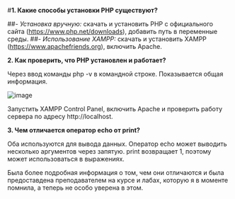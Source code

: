 #**1. Какие способы установки PHP существуют?**

##_- Установка вручную:_ скачать и установить PHP с официального сайта (https://www.php.net/downloads), добавить путь в переменные среды. 
##_- Использование XAMPP:_ скачать и установить XAMPP (https://www.apachefriends.org), включить Apache.

**2. Как проверить, что PHP установлен и работает?**

Через ввод команды php -v в командной строке. Показывается общая информация.

![image](https://github.com/user-attachments/assets/1cfc2c27-7860-4d6c-a902-201f3e8cf6ff)

Запустить XAMPP Control Panel, включить Apache и проверить работу сервера по адресу http://localhost.

**3. Чем отличается оператор echo от print?**

Оба используются для вывода данных.
Оператор echo может выводить несколько аргументов через запятую.
print возвращает 1, поэтому может использоваться в выражениях.

Была более подробная информация о том, чем они отличаются и была предоставдена преподавателем на курсе и лабах, которую я в моменте помнила, а теперь не особо уверена в этом. 
